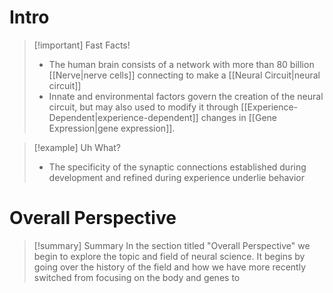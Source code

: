 
# Intro

>[!important] Fast Facts!
>- The human brain consists of a network with more than 80 billion [[Nerve|nerve cells]] connecting to make a [[Neural Circuit|neural circuit]] 
>- Innate and environmental factors govern the creation of the neural circuit, but may also used to modify it through [[Experience-Dependent|experience-dependent]] changes in [[Gene Expression|gene expression]]. 

>[!example] Uh What?
>- The specificity of the synaptic connections established
during development and refined during experience underlie behavior

# Overall Perspective
>[!summary] Summary
>In the section titled "Overall Perspective" we begin to explore the topic and field of neural science. It begins by going over the history of the field and how we have more recently switched from focusing on the body and genes to 

